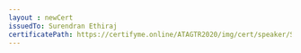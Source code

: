 ```yaml
--- 
layout : newCert 
issuedTo: Surendran Ethiraj
certificatePath: https://certifyme.online/ATAGTR2020/img/cert/speaker/SurendranEthiraj_d2f54.png
--- 
```

